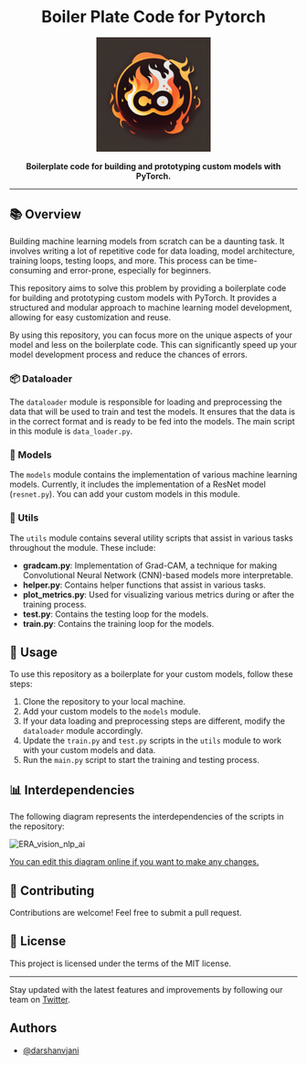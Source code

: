 <h1 align="center">Boiler Plate Code for Pytorch</h1>

<p align="center">
  <img src="https://github.com/darshanvjani/ERA_vision_nlp_ai/blob/main/boiler_code_pytorch/images/logo.png?raw=true" alt="Logo" width="200" height="200">
</p>

<p align="center">
  <strong>Boilerplate code for building and prototyping custom models with PyTorch.</strong>
</p>

---

## 📚 Overview

Building machine learning models from scratch can be a daunting task. It involves writing a lot of repetitive code for data loading, model architecture, training loops, testing loops, and more. This process can be time-consuming and error-prone, especially for beginners.

This repository aims to solve this problem by providing a boilerplate code for building and prototyping custom models with PyTorch. It provides a structured and modular approach to machine learning model development, allowing for easy customization and reuse.

By using this repository, you can focus more on the unique aspects of your model and less on the boilerplate code. This can significantly speed up your model development process and reduce the chances of errors.

### 📦 Dataloader

The `dataloader` module is responsible for loading and preprocessing the data that will be used to train and test the models. It ensures that the data is in the correct format and is ready to be fed into the models. The main script in this module is `data_loader.py`.

### 🧠 Models

The `models` module contains the implementation of various machine learning models. Currently, it includes the implementation of a ResNet model (`resnet.py`). You can add your custom models in this module.

### 🔧 Utils

The `utils` module contains several utility scripts that assist in various tasks throughout the module. These include:

- **gradcam.py**: Implementation of Grad-CAM, a technique for making Convolutional Neural Network (CNN)-based models more interpretable.
- **helper.py**: Contains helper functions that assist in various tasks.
- **plot_metrics.py**: Used for visualizing various metrics during or after the training process.
- **test.py**: Contains the testing loop for the models.
- **train.py**: Contains the training loop for the models.

## 🚀 Usage

To use this repository as a boilerplate for your custom models, follow these steps:

1. Clone the repository to your local machine.
2. Add your custom models to the `models` module.
3. If your data loading and preprocessing steps are different, modify the `dataloader` module accordingly.
4. Update the `train.py` and `test.py` scripts in the `utils` module to work with your custom models and data.
5. Run the `main.py` script to start the training and testing process.

## 📊 Interdependencies

The following diagram represents the interdependencies of the scripts in the repository:

![ERA_vision_nlp_ai](https://showme.redstarplugin.com/d/JnnMTKKe)


[You can edit this diagram online if you want to make any changes.](https://showme.redstarplugin.com/s/TmTnkCyj)

## 🤝 Contributing

Contributions are welcome! Feel free to submit a pull request.

## 📄 License

This project is licensed under the terms of the MIT license.

---

Stay updated with the latest features and improvements by following our team on [Twitter](https://twitter.com/togethergpt).

## Authors

- [@darshanvjani](https://github.com/darshanvjani)
